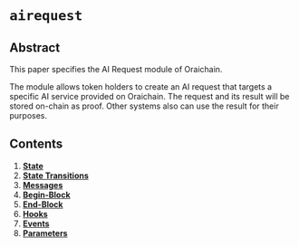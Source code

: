 <!--
order: 0
title: AI Request Overview
parent:
  title: "airequest"
-->

# `airequest`

## Abstract

This paper specifies the AI Request module of Oraichain.

The module allows token holders to create an AI request that targets a specific AI service provided on Oraichain. The request and its result will be stored on-chain as proof. Other systems also can use the result for their purposes.

## Contents

1. **[State](01_state.md)**
2. **[State Transitions](02_state_transitions.md)**
3. **[Messages](03_messages.md)**
4. **[Begin-Block](04_begin_block.md)**
5. **[End-Block ](05_end_block.md)**
6. **[Hooks](06_hooks.md)**
7. **[Events](07_events.md)**
8. **[Parameters](08_params.md)**
